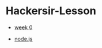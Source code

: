 # Hackersir-Lesson

* [week 0](https://hackmd.io/gWuyWDUGRAynoZvLyNfENw)

* [node.js](https://hackmd.io/Y9k_euWFSMut3UKlEx6OAQ)
